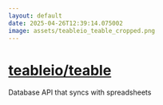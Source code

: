 ```yaml
---
layout: default
date: 2025-04-26T12:39:14.075002
image: assets/teableio_teable_cropped.png
---
```


# [teableio/teable](https://github.com/teableio/teable)

Database API that syncs with spreadsheets

